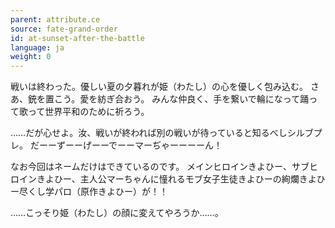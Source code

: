 ```yaml
---
parent: attribute.ce
source: fate-grand-order
id: at-sunset-after-the-battle
language: ja
weight: 0
---
```


戦いは終わった。優しい夏の夕暮れが姫（わたし）の心を優しく包み込む。
さあ、銃を置こう。愛を紡ぎ合おう。
みんな仲良く、手を繋いで輪になって踊って歌って世界平和のために祈ろう。

……だが心せよ。汝、戦いが終われば別の戦いが待っていると知るべしシルブプレ。
だーーずーーげーーでーーマーぢゃーーーーん！

なお今回はネームだけはできているのです。
メインヒロインきよひー、サブヒロインきよひー、主人公マーちゃんに憧れるモブ女子生徒きよひーの絢爛きよひー尽くし学パロ（原作きよひー）が！！

……こっそり姫（わたし）の顔に変えてやろうか……。
